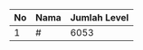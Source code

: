 | No | Nama            | Jumlah Level |
|----|-----------------|--------------|
| 1  | #    |    6053        |
